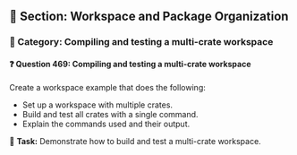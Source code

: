## 📘 Section: Workspace and Package Organization
### 🔹 Category: Compiling and testing a multi-crate workspace
#### ❓ Question 469: Compiling and testing a multi-crate workspace

Create a workspace example that does the following:

- Set up a workspace with multiple crates.
- Build and test all crates with a single command.
- Explain the commands used and their output.

🔧 **Task:** Demonstrate how to build and test a multi-crate workspace.
